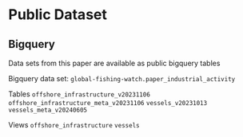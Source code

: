 # Public Dataset

## Bigquery

Data sets from this paper are available as public bigquery tables

Bigquery data set: `global-fishing-watch.paper_industrial_activity`

Tables
`offshore_infrastructure_v20231106`
`offshore_infrastructure_meta_v20231106`
`vessels_v20231013`
`vessels_meta_v20240605`  

Views
`offshore_infrastructure`
`vessels`


